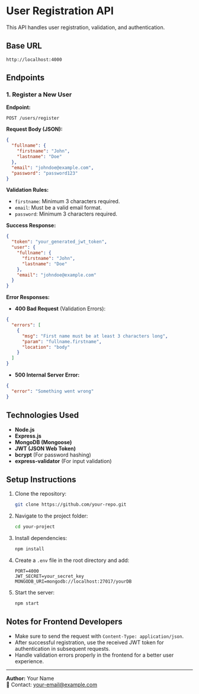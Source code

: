 # User Registration API

This API handles user registration, validation, and authentication.

## Base URL
```
http://localhost:4000
```

## Endpoints

### 1. Register a New User
**Endpoint:**
```
POST /users/register
```

**Request Body (JSON):**
```json
{
  "fullname": {
    "firstname": "John",
    "lastname": "Doe"
  },
  "email": "johndoe@example.com",
  "password": "password123"
}
```

**Validation Rules:**
- `firstname`: Minimum 3 characters required.
- `email`: Must be a valid email format.
- `password`: Minimum 3 characters required.

**Success Response:**
```json
{
  "token": "your_generated_jwt_token",
  "user": {
    "fullname": {
      "firstname": "John",
      "lastname": "Doe"
    },
    "email": "johndoe@example.com"
  }
}
```

**Error Responses:**
- **400 Bad Request** (Validation Errors):
```json
{
  "errors": [
    {
      "msg": "First name must be at least 3 characters long",
      "param": "fullname.firstname",
      "location": "body"
    }
  ]
}
```

- **500 Internal Server Error:**
```json
{
  "error": "Something went wrong"
}
```

## Technologies Used
- **Node.js**
- **Express.js**
- **MongoDB (Mongoose)**
- **JWT (JSON Web Token)**
- **bcrypt** (For password hashing)
- **express-validator** (For input validation)

## Setup Instructions
1. Clone the repository:
   ```bash
   git clone https://github.com/your-repo.git
   ```
2. Navigate to the project folder:
   ```bash
   cd your-project
   ```
3. Install dependencies:
   ```bash
   npm install
   ```
4. Create a `.env` file in the root directory and add:
   ```
   PORT=4000
   JWT_SECRET=your_secret_key
   MONGODB_URI=mongodb://localhost:27017/yourDB
   ```
5. Start the server:
   ```bash
   npm start
   ```

## Notes for Frontend Developers
- Make sure to send the request with `Content-Type: application/json`.
- After successful registration, use the received JWT token for authentication in subsequent requests.
- Handle validation errors properly in the frontend for a better user experience.

---
**Author:** Your Name  
📧 Contact: your-email@example.com

